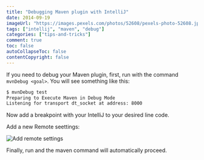 ```yaml
---
title: "Debugging Maven plugin with IntelliJ"
date: 2014-09-19
imageUrl: "https://images.pexels.com/photos/52608/pexels-photo-52608.jpeg?w=1260&h=750&auto=compress&cs=tinysrgb"
tags: ["intellij", "maven", "debug"]
categories: ["tips-and-tricks"]
comment: true
toc: false
autoCollapseToc: false
contentCopyright: false
---
```


<!--more-->
If you need to debug your Maven plugin, first, run with the command `mvnDebug <goal>`. You will see something like this:

```bash
$ mvnDebug test
Preparing to Execute Maven in Debug Mode
Listening for transport dt_socket at address: 8000
```

Now add a breakpoint with your IntelliJ to your desired line code.

Add a new Remote seettings:

![Add remote settings](/images/2014-09-19/mvn_debug_intellij.png)

Finally, run and the maven command will automatically proceed.

